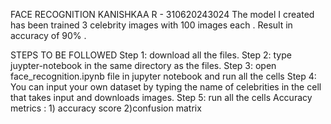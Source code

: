 FACE RECOGNITION
KANISHKAA R - 310620243024
The model I created has been trained 3 celebrity images with 100 images each . Result in accuracy of 90% .







STEPS TO BE FOLLOWED
Step 1: download all the files. 
Step 2: type juypter-notebook in the same directory as the files.
Step 3: open face_recognition.ipynb file in jupyter notebook and run all the cells
Step 4: You can input your own dataset by typing the name of celebrities in the cell that takes input and downloads images.
Step 5: run all the cells
Accuracy metrics : 1) accuracy score 2)confusion matrix
